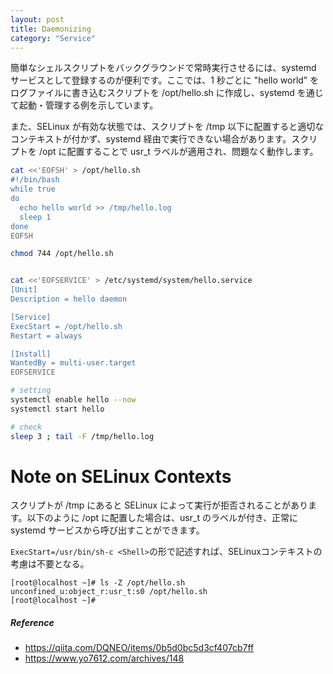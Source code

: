 ```yaml
---
layout: post
title: Daemonizing
category: "Service"
---
```


簡単なシェルスクリプトをバックグラウンドで常時実行させるには、systemd サービスとして登録するのが便利です。ここでは、1 秒ごとに "hello world" をログファイルに書き込むスクリプトを /opt/hello.sh に作成し、systemd を通じて起動・管理する例を示しています。

また、SELinux が有効な状態では、スクリプトを /tmp 以下に配置すると適切なコンテキストが付かず、systemd 経由で実行できない場合があります。スクリプトを /opt に配置することで usr_t ラベルが適用され、問題なく動作します。

```sh
cat <<'EOFSH' > /opt/hello.sh
#!/bin/bash
while true
do
  echo hello world >> /tmp/hello.log
  sleep 1
done
EOFSH

chmod 744 /opt/hello.sh


cat <<'EOFSERVICE' > /etc/systemd/system/hello.service
[Unit]
Description = hello daemon

[Service]
ExecStart = /opt/hello.sh
Restart = always

[Install]
WantedBy = multi-user.target
EOFSERVICE

# setting
systemctl enable hello --now
systemctl start hello

# check
sleep 3 ; tail -F /tmp/hello.log
```

# Note on SELinux Contexts

スクリプトが /tmp にあると SELinux によって実行が拒否されることがあります。以下のように /opt に配置した場合は、usr_t のラベルが付き、正常に systemd サービスから呼び出すことができます。

`ExecStart=/usr/bin/sh-c <Shell>`の形で記述すれば、SELinuxコンテキストの考慮は不要となる。

```
[root@localhost ~]# ls -Z /opt/hello.sh
unconfined_u:object_r:usr_t:s0 /opt/hello.sh
[root@localhost ~]#
```

##### Reference

- <https://qiita.com/DQNEO/items/0b5d0bc5d3cf407cb7ff>
- <https://www.yo7612.com/archives/148>
